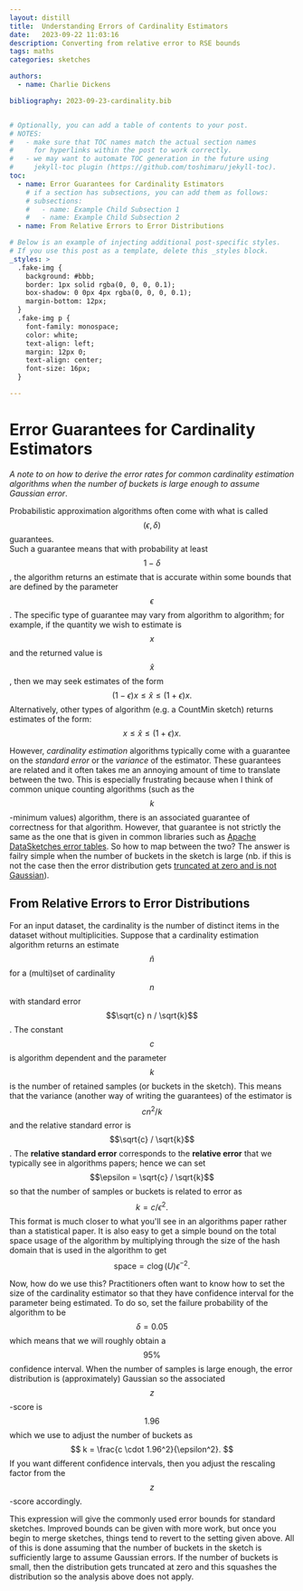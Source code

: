 ```yaml
---
layout: distill
title:  Understanding Errors of Cardinality Estimators
date:   2023-09-22 11:03:16
description: Converting from relative error to RSE bounds
tags: maths
categories: sketches

authors:
  - name: Charlie Dickens

bibliography: 2023-09-23-cardinality.bib


# Optionally, you can add a table of contents to your post.
# NOTES:
#   - make sure that TOC names match the actual section names
#     for hyperlinks within the post to work correctly.
#   - we may want to automate TOC generation in the future using
#     jekyll-toc plugin (https://github.com/toshimaru/jekyll-toc).
toc:
  - name: Error Guarantees for Cardinality Estimators
    # if a section has subsections, you can add them as follows:
    # subsections:
    #   - name: Example Child Subsection 1
    #   - name: Example Child Subsection 2
  - name: From Relative Errors to Error Distributions

# Below is an example of injecting additional post-specific styles.
# If you use this post as a template, delete this _styles block.
_styles: >
  .fake-img {
    background: #bbb;
    border: 1px solid rgba(0, 0, 0, 0.1);
    box-shadow: 0 0px 4px rgba(0, 0, 0, 0.1);
    margin-bottom: 12px;
  }
  .fake-img p {
    font-family: monospace;
    color: white;
    text-align: left;
    margin: 12px 0;
    text-align: center;
    font-size: 16px;
  }

---
```


# Error Guarantees for Cardinality Estimators

_A note to on how to derive the error rates for common 
cardinality estimation algorithms when the number of buckets is large
enough to assume Gaussian error_.


Probabilistic approximation algorithms often come with what is called
$$(\epsilon, \delta)$$ guarantees.  
Such a guarantee means that with probability at least 
$$1-\delta$$, the algorithm returns an estimate that is 
accurate within some bounds that are defined by the 
parameter $$\epsilon$$.
The specific type of guarantee may vary from algorithm 
to algorithm; for example, if the quantity we wish to
estimate is $$x$$ and the returned value is $$\hat{x}$$,
then we may seek estimates of the form 
$$
(1-\epsilon) x \le \hat{x} \le (1+\epsilon)x.
$$
Alternatively, other types of algorithm (e.g. a 
CountMin sketch) returns estimates of the form:
$$
x \le \hat{x} \le (1+\epsilon)x.
$$

However, _cardinality estimation_ algorithms
typically come with a 
guarantee on the _standard error_ or the _variance_ of 
the estimator.
These guarantees are related and it often takes me an 
annoying amount of time to translate between the two.
This is especially frustrating because when I think of 
common unique counting algorithms 
(such as the $$k$$-minimum values) algorithm, there is an
associated guarantee of correctness for that algorithm.
However, that guarantee is not strictly the same as the 
one that is given in common libraries such as [Apache 
DataSketches error tables](https://datasketches.apache.org/docs/Theta/ThetaErrorTable.html).
So how to map between the two?
The answer is failry simple when the number of buckets in the sketch is large 
(nb. if this is not the case then the error distribution gets 
[truncated at zero and is not Gaussian](https://datasketches.apache.org/docs/HLL/HLL.html)).

## From Relative Errors to Error Distributions
For an input dataset, the cardinality is the number of distinct items in the dataset without multiplicities.
Suppose that a cardinality estimation algorithm returns 
an estimate $$\hat{n}$$ for a (multi)set of cardinality $$n$$
with standard error $$\sqrt{c} n / \sqrt{k}$$.
The constant $$c$$ is algorithm dependent and the 
parameter $$k$$ is the number of retained samples 
(or buckets in the sketch).
This means that the variance (another way of writing 
the guarantees) of the estimator is $$c n^2 / k$$ 
and the relative standard error is $$\sqrt{c} / \sqrt{k}$$.
The **relative standard error** corresponds to the **relative error** that 
we typically see in algorithms papers; hence we can
set $$\epsilon = \sqrt{c} / \sqrt{k}$$ so that the number
of samples or buckets is related to error as 
$$k = c / \epsilon^2.$$
This format is much closer to what you'll see in an
algorithms paper rather than a statistical paper.
It is also easy to get a simple bound on the total space 
usage of the algorithm by multiplying through the size 
of the hash domain that is used in the algorithm to 
get $$\textsf{space} = c \log(U) \epsilon^{-2}.$$


Now, how do we use this? 
Practitioners often want to know how to set the size of 
the cardinality estimator so that they have confidence
interval for the parameter being estimated.
To do so, set the failure probability of the algorithm to
be $$\delta = 0.05$$ which means that we will roughly 
obtain a $$95\%$$ confidence interval.
When the number of samples is large enough, the error 
distribution is (approximately) Gaussian so the associated $$z$$-score is 
$$1.96$$ which we use to adjust the number of buckets as
$$
k = \frac{c \cdot 1.96^2}{\epsilon^2}.
$$ 
If you want different confidence intervals, then you 
adjust the rescaling factor from the $$z$$-score accordingly.

This expression will give the commonly used 
error bounds for standard sketches.
Improved bounds can be given with more work, but once you
begin to merge sketches, things tend to revert to the 
setting given above.
All of this is done assuming that the number of buckets in the sketch
is sufficiently large to assume Gaussian errors.
If the number of buckets is small, then the distribution gets truncated
at zero and this squashes the distribution so the analysis above does 
not apply.

